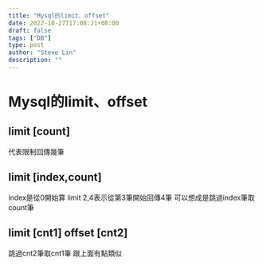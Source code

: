 ```yaml
---
title: "Mysql的limit、offset"
date: 2022-10-27T17:08:21+08:00
draft: false
tags: ["DB"]
type: post
author: "Steve Lin"
description: ""
---
```

# Mysql的limit、offset
## limit [count]
 代表限制回傳幾筆
 
## limit [index,count]
index是從0開始算
limit 2,4表示從第3筆開始回傳4筆
可以想成是跳過index筆取count筆

## limit [cnt1] offset [cnt2]
跳過cnt2筆取cnt1筆
跟上面有點類似